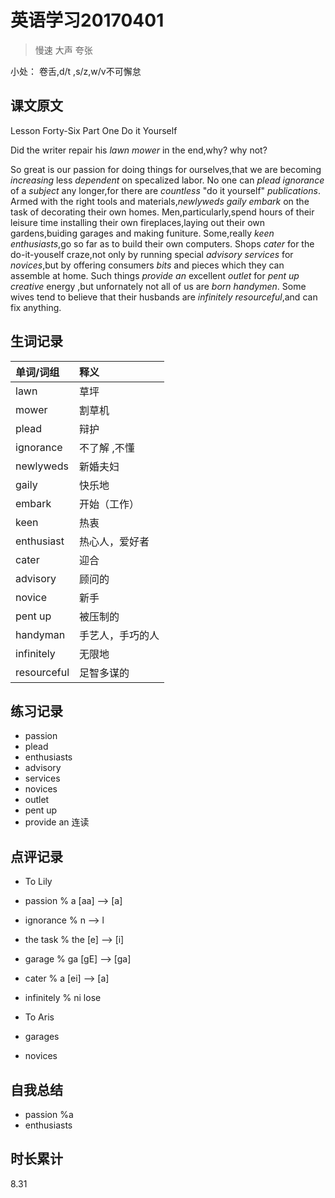 # 英语学习20170401

> 慢速 大声 夸张

小处： 卷舌,d/t ,s/z,w/v不可懈怠

## 课文原文

Lesson Forty-Six   Part One   Do it Yourself

Did the writer repair his _lawn_ _mower_ in the end,why? why not?

So great is our passion for doing things for ourselves,that we are becoming _increasing_ less _dependent_ on specalized labor.
No one can _plead_ _ignorance_ of a _subject_ any longer,for there are _countless_ "do it yourself" _publications_.
Armed with the right tools and materials,_newlyweds_ _gaily_ _embark_ on the task of decorating their own homes.
Men,particularly,spend hours of their leisure time installing their own fireplaces,laying out their own gardens,buiding garages and making funiture.
Some,really _keen_ _enthusiasts_,go so far as to build their own computers.
Shops _cater_ for the do-it-youself craze,not only by running special _advisory services_ for _novices_,but by offering consumers _bits_ and pieces which they can assemble at home.
Such things _provide an_ excellent _outlet_ for _pent up_ _creative_ energy ,but unfornately not all of us are _born handymen_. 
Some wives tend to believe that their husbands are _infinitely_ _resourceful_,and can fix anything.

## 生词记录
| 单词/词组 | 释义  |
| :-----| :------|
| lawn | 草坪 |
| mower | 割草机 |
| plead | 辩护|
| ignorance | 不了解 ,不懂|
| newlyweds |  新婚夫妇 |
| gaily | 快乐地 |
| embark | 开始（工作）|
| keen | 热衷 |
| enthusiast | 热心人，爱好者 |
| cater | 迎合 |
| advisory | 顾问的 |
| novice | 新手|
| pent up | 被压制的 |
| handyman | 手艺人，手巧的人 
| infinitely | 无限地 |
| resourceful | 足智多谋的 | 

## 练习记录
* passion
* plead
* enthusiasts
* advisory
* services
* novices
* outlet
* pent up
* provide an 连读

## 点评记录
* To Lily 
 * passion % a [aa] --> [a]
 * ignorance % n --> l
 * the task % the  [e] -->  [i]
 * garage  % ga  [gE] --> [ga] 
 * cater  % a  [ei] --> [a]
 * infinitely % ni lose

* To Aris
 * garages
 * novices

## 自我总结
* passion %a  
* enthusiasts 

## 时长累计
8.31
